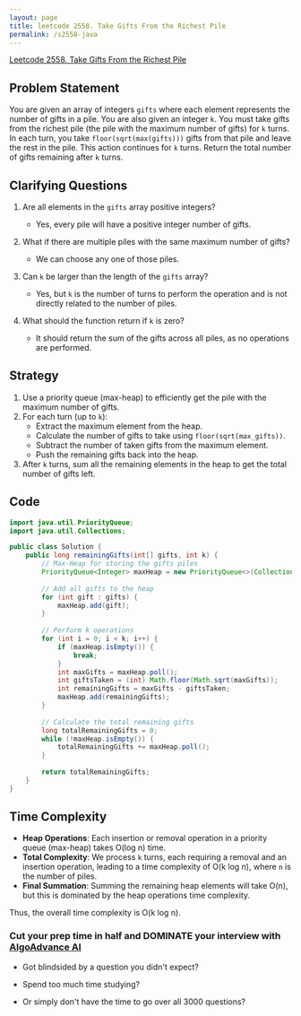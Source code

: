 ```yaml
---
layout: page
title: leetcode 2558. Take Gifts From the Richest Pile
permalink: /s2558-java
---
```

[Leetcode 2558. Take Gifts From the Richest Pile](https://algoadvance.github.io/algoadvance/l2558)
## Problem Statement

You are given an array of integers `gifts` where each element represents the number of gifts in a pile. You are also given an integer `k`. You must take gifts from the richest pile (the pile with the maximum number of gifts) for `k` turns. In each turn, you take `floor(sqrt(max(gifts)))` gifts from that pile and leave the rest in the pile. This action continues for `k` turns. Return the total number of gifts remaining after `k` turns.

## Clarifying Questions

1. Are all elements in the `gifts` array positive integers?
   - Yes, every pile will have a positive integer number of gifts.
   
2. What if there are multiple piles with the same maximum number of gifts?
   - We can choose any one of those piles.

3. Can `k` be larger than the length of the `gifts` array?
   - Yes, but `k` is the number of turns to perform the operation and is not directly related to the number of piles.

4. What should the function return if `k` is zero?
   - It should return the sum of the gifts across all piles, as no operations are performed.

## Strategy

1. Use a priority queue (max-heap) to efficiently get the pile with the maximum number of gifts.
2. For each turn (up to `k`):
   - Extract the maximum element from the heap.
   - Calculate the number of gifts to take using `floor(sqrt(max_gifts))`.
   - Subtract the number of taken gifts from the maximum element.
   - Push the remaining gifts back into the heap.
3. After `k` turns, sum all the remaining elements in the heap to get the total number of gifts left.

## Code
```java
import java.util.PriorityQueue;
import java.util.Collections;

public class Solution {
    public long remainingGifts(int[] gifts, int k) {
        // Max-Heap for storing the gifts piles
        PriorityQueue<Integer> maxHeap = new PriorityQueue<>(Collections.reverseOrder());
        
        // Add all gifts to the heap
        for (int gift : gifts) {
            maxHeap.add(gift);
        }
        
        // Perform k operations
        for (int i = 0; i < k; i++) {
            if (maxHeap.isEmpty()) {
                break;
            }
            int maxGifts = maxHeap.poll();
            int giftsTaken = (int) Math.floor(Math.sqrt(maxGifts));
            int remainingGifts = maxGifts - giftsTaken;
            maxHeap.add(remainingGifts);
        }
        
        // Calculate the total remaining gifts
        long totalRemainingGifts = 0;
        while (!maxHeap.isEmpty()) {
            totalRemainingGifts += maxHeap.poll();
        }
        
        return totalRemainingGifts;
    }
}
```

## Time Complexity
- **Heap Operations**: Each insertion or removal operation in a priority queue (max-heap) takes O(log n) time.
- **Total Complexity**: We process `k` turns, each requiring a removal and an insertion operation, leading to a time complexity of O(k log n), where `n` is the number of piles.
- **Final Summation**: Summing the remaining heap elements will take O(n), but this is dominated by the heap operations time complexity.

Thus, the overall time complexity is O(k log n).


### Cut your prep time in half and DOMINATE your interview with [AlgoAdvance AI](https://algoAdvance.com)

- Got blindsided by a question you didn't expect?

- Spend too much time studying?

- Or simply don't have the time to go over all 3000 questions?


